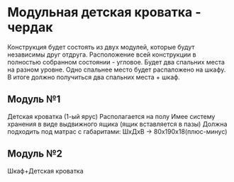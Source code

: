 # Модульная детская кроватка - чердак
Конструкция будет состоять из двух модулей, которые будут независимы друг отдруга.
Расположение всей конструкции в полностью собранном состоянии - угловое.
Будет два спальних места на разном уровне.
Одно спальнее место будет распаложено на шкафу.
В итоге должно получиться два спальних места + шкаф.
## Модуль №1
Детская кроватка (1-ый ярус)
Располагается на полу
Имее систему хранения в виде выдвижного ящика (ящик вставляется в пазы)
Должна подходить под матрас с габаритами: ШхДхВ -> 80х190х18(плюс-минус)
## Модуль №2
Шкаф+Детская кроватка